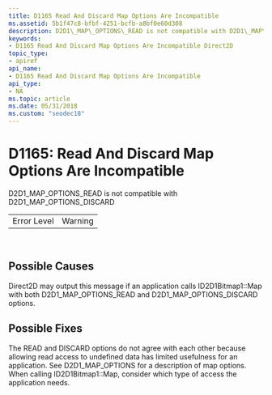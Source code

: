 ```yaml
---
title: D1165 Read And Discard Map Options Are Incompatible
ms.assetid: 5b1f47c8-bfbf-4251-bcfb-a8bf0e60d308
description: D2D1\_MAP\_OPTIONS\_READ is not compatible with D2D1\_MAP\_OPTIONS\_DISCARD
keywords:
- D1165 Read And Discard Map Options Are Incompatible Direct2D
topic_type:
- apiref
api_name:
- D1165 Read And Discard Map Options Are Incompatible
api_type:
- NA
ms.topic: article
ms.date: 05/31/2018
ms.custom: "seodec18"
---
```


# D1165: Read And Discard Map Options Are Incompatible

D2D1\_MAP\_OPTIONS\_READ is not compatible with D2D1\_MAP\_OPTIONS\_DISCARD



|             |         |
|-------------|---------|
| Error Level | Warning |



 

## Possible Causes

Direct2D may output this message if an application calls ID2D1Bitmap1::Map with both D2D1\_MAP\_OPTIONS\_READ and D2D1\_MAP\_OPTIONS\_DISCARD options.

## Possible Fixes

The READ and DISCARD options do not agree with each other because allowing read access to undefined data has limited usefulness for an application. See D2D1\_MAP\_OPTIONS for a description of map options. When calling ID2D1Bitmap1::Map, consider which type of access the application needs.

 

 




